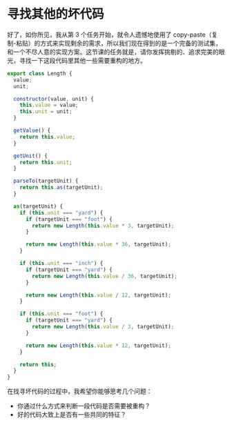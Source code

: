 # 寻找其他的坏代码

好了，如你所见，我从第 3 个任务开始，就令人遗憾地使用了 copy-paste（复制-粘贴）的方式来实现剩余的需求，所以我们现在得到的是一个完备的测试集，和一个不尽人意的实现方案。这节课的任务就是，请你发挥挑剔的、追求完美的眼光，寻找一下这段代码里其他一些需要重构的地方。

```javascript
export class Length {
  value;
  unit;

  constructor(value, unit) {
    this.value = value;
    this.unit = unit;
  }

  getValue() {
    return this.value;
  }

  getUnit() {
    return this.unit;
  }

  parseTo(targetUnit) {
    return this.as(targetUnit);
  }

  as(targetUnit) {
    if (this.unit === "yard") {
      if (targetUnit === "foot") {
        return new Length(this.value * 3, targetUnit);
      }

      return new Length(this.value * 36, targetUnit);
    }

    if (this.unit === "inch") {
      if (targetUnit === "yard") {
        return new Length(this.value / 36, targetUnit);
      }

      return new Length(this.value / 12, targetUnit);
    }

    if (this.unit === "foot") {
      if (targetUnit === "yard") {
        return new Length(this.value / 3, targetUnit);
      }

      return new Length(this.value * 12, targetUnit);
    }

    return this;
  }
}
```

在找寻坏代码的过程中，我希望你能够思考几个问题：

- 你通过什么方式来判断一段代码是否需要被重构？
- 好的代码大致上是否有一些共同的特征？
